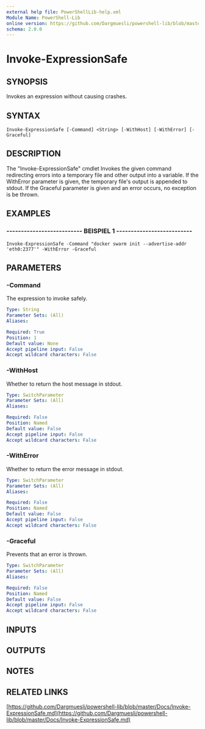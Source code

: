```yaml
---
external help file: PowerShellLib-help.xml
Module Name: PowerShell-Lib
online version: https://github.com/Dargmuesli/powershell-lib/blob/master/Docs/Invoke-ExpressionSafe.md
schema: 2.0.0
---
```


# Invoke-ExpressionSafe

## SYNOPSIS
Invokes an expression without causing crashes.

## SYNTAX

```
Invoke-ExpressionSafe [-Command] <String> [-WithHost] [-WithError] [-Graceful]
```

## DESCRIPTION
The "Invoke-ExpressionSafe" cmdlet Invokes the given command redirecting errors into a temporary file and other output into a variable.
If the WithError parameter is given, the temporary file's output is appended to stdout.
If the Graceful parameter is given and an error occurs, no exception is be thrown.

## EXAMPLES

### -------------------------- BEISPIEL 1 --------------------------
```
Invoke-ExpressionSafe -Command "docker swarm init --advertise-addr 'eth0:2377'" -WithError -Graceful
```

## PARAMETERS

### -Command
The expression to invoke safely.

```yaml
Type: String
Parameter Sets: (All)
Aliases: 

Required: True
Position: 1
Default value: None
Accept pipeline input: False
Accept wildcard characters: False
```

### -WithHost
Whether to return the host message in stdout.

```yaml
Type: SwitchParameter
Parameter Sets: (All)
Aliases: 

Required: False
Position: Named
Default value: False
Accept pipeline input: False
Accept wildcard characters: False
```

### -WithError
Whether to return the error message in stdout.

```yaml
Type: SwitchParameter
Parameter Sets: (All)
Aliases: 

Required: False
Position: Named
Default value: False
Accept pipeline input: False
Accept wildcard characters: False
```

### -Graceful
Prevents that an error is thrown.

```yaml
Type: SwitchParameter
Parameter Sets: (All)
Aliases: 

Required: False
Position: Named
Default value: False
Accept pipeline input: False
Accept wildcard characters: False
```

## INPUTS

## OUTPUTS

## NOTES

## RELATED LINKS

[https://github.com/Dargmuesli/powershell-lib/blob/master/Docs/Invoke-ExpressionSafe.md](https://github.com/Dargmuesli/powershell-lib/blob/master/Docs/Invoke-ExpressionSafe.md)

